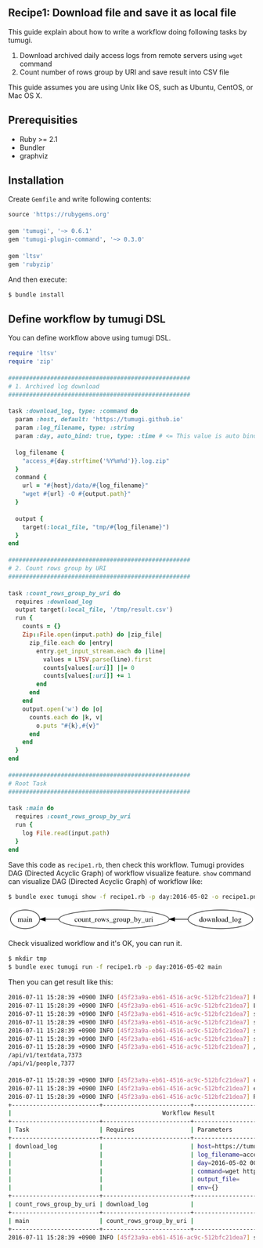 ## Recipe1: Download file and save it as local file

This guide explain about how to write a workflow doing following tasks by tumugi.

1. Download archived daily access logs from remote servers using `wget` command
2. Count number of rows group by URI and save result into CSV file

This guide assumes you are using Unix like OS, such as Ubuntu, CentOS, or Mac OS X.

## Prerequisities

- Ruby >= 2.1
- Bundler
- graphviz

## Installation

Create `Gemfile` and write following contents:

```ruby
source 'https://rubygems.org'

gem 'tumugi', '~> 0.6.1'
gem 'tumugi-plugin-command', '~> 0.3.0'

gem 'ltsv'
gem 'rubyzip'
```

And then execute:

```sh
$ bundle install
```

## Define workflow by tumugi DSL

You can define workflow above using tumugi DSL.

```rb
require 'ltsv'
require 'zip'

####################################################
# 1. Archived log download
####################################################

task :download_log, type: :command do
  param :host, default: 'https://tumugi.github.io'
  param :log_filename, type: :string
  param :day, auto_bind: true, type: :time # <= This value is auto binding from CLI parameter

  log_filename {
    "access_#{day.strftime('%Y%m%d')}.log.zip"
  }
  command {
    url = "#{host}/data/#{log_filename}"
    "wget #{url} -O #{output.path}"
  }

  output {
    target(:local_file, "tmp/#{log_filename}")
  }
end

####################################################
# 2. Count rows group by URI
####################################################

task :count_rows_group_by_uri do
  requires :download_log
  output target(:local_file, '/tmp/result.csv')
  run {
    counts = {}
    Zip::File.open(input.path) do |zip_file|
      zip_file.each do |entry|
        entry.get_input_stream.each do |line|
          values = LTSV.parse(line).first
          counts[values[:uri]] ||= 0
          counts[values[:uri]] += 1
        end
      end
    end
    output.open('w') do |o|
      counts.each do |k, v|
        o.puts "#{k},#{v}"
      end
    end
  }
end

####################################################
# Root Task
####################################################

task :main do
  requires :count_rows_group_by_uri
  run {
    log File.read(input.path)
  }
end
```

Save this code as `recipe1.rb`, then check this workflow.
Tumugi provides DAG (Directed Acyclic Graph) of workflow visualize feature.
`show` command can visualize DAG (Directed Acyclic Graph) of workflow like:

```sh
$ bundle exec tumugi show -f recipe1.rb -p day:2016-05-02 -o recipe1.png main
```

![recipe1_dag](./images/recipe1_dag.png)

Check visualized workflow and it's OK, you can run it.

```sh
$ mkdir tmp
$ bundle exec tumugi run -f recipe1.rb -p day:2016-05-02 main
```

Then you can get result like this:

```sh
2016-07-11 15:28:39 +0900 INFO [45f23a9a-eb61-4516-ac9c-512bfc21dea7] Parameters: {"day"=>"2016-05-02"}
2016-07-11 15:28:39 +0900 INFO [45f23a9a-eb61-4516-ac9c-512bfc21dea7] Load workflow from recipe1.rb
2016-07-11 15:28:39 +0900 INFO [45f23a9a-eb61-4516-ac9c-512bfc21dea7] start workflow: 45f23a9a-eb61-4516-ac9c-512bfc21dea7
2016-07-11 15:28:39 +0900 INFO [45f23a9a-eb61-4516-ac9c-512bfc21dea7] skipped: download_log is already completed, thread: 70195091864060
2016-07-11 15:28:39 +0900 INFO [45f23a9a-eb61-4516-ac9c-512bfc21dea7] skipped: count_rows_group_by_uri is already completed, thread: 70195091864060
2016-07-11 15:28:39 +0900 INFO [45f23a9a-eb61-4516-ac9c-512bfc21dea7] start: main, thread: 70195092510140
2016-07-11 15:28:39 +0900 INFO [45f23a9a-eb61-4516-ac9c-512bfc21dea7] /api/v1/messages,7150
/api/v1/textdata,7373
/api/v1/people,7377

2016-07-11 15:28:39 +0900 INFO [45f23a9a-eb61-4516-ac9c-512bfc21dea7] completed: main, thread: 70195092510140
2016-07-11 15:28:39 +0900 INFO [45f23a9a-eb61-4516-ac9c-512bfc21dea7] end workflow: 45f23a9a-eb61-4516-ac9c-512bfc21dea7
2016-07-11 15:28:39 +0900 INFO [45f23a9a-eb61-4516-ac9c-512bfc21dea7] Result report:
+-------------------------+-------------------------+--------------------------------------+-----------+
|                                           Workflow Result                                            |
+-------------------------+-------------------------+--------------------------------------+-----------+
| Task                    | Requires                | Parameters                           | State     |
+-------------------------+-------------------------+--------------------------------------+-----------+
| download_log            |                         | host=https://tumugi.github.io        | skipped   |
|                         |                         | log_filename=access_20160502.log.zip |           |
|                         |                         | day=2016-05-02 00:00:00 +0900        |           |
|                         |                         | command=wget https://tumugi.githu... |           |
|                         |                         | output_file=                         |           |
|                         |                         | env={}                               |           |
+-------------------------+-------------------------+--------------------------------------+-----------+
| count_rows_group_by_uri | download_log            |                                      | skipped   |
+-------------------------+-------------------------+--------------------------------------+-----------+
| main                    | count_rows_group_by_uri |                                      | completed |
+-------------------------+-------------------------+--------------------------------------+-----------+
2016-07-11 15:28:39 +0900 INFO [45f23a9a-eb61-4516-ac9c-512bfc21dea7] status: success, command: run, task: main, options: {"config"=>"tumugi_config.rb", "quiet"=>false, "verbose"=>false, "log_format"=>"text", "file"=>"recipe1.rb", "params"=>{"day"=>"2016-05-02"}}
```
